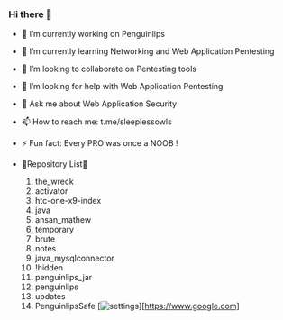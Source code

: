 ### Hi there 👋


- 🔭 I’m currently working on Penguinlips
- 🌱 I’m currently learning Networking and Web Application Pentesting
- 👯 I’m looking to collaborate on Pentesting tools
- 🤔 I’m looking for help with Web Application Pentesting
- 💬 Ask me about Web Application Security
- 📫 How to reach me: t.me/sleeplessowls
- ⚡ Fun fact: Every PRO was once a NOOB !

- 🔰Repository List🔰

  1.  the_wreck
  2.  activator
  3.  htc-one-x9-index
  4.  java
  5.  ansan_mathew
  6.  temporary
  7.  brute
  8.  notes
  9.  java_mysqlconnector
  10. !hidden
  11. penguinlips_jar
  12. penguinlips
  13. updates
  14. PenguinlipsSafe
[![settings](https://cloud.githubusercontent.com/assets/17016297/18681463/da12c5c2-7f2d-11e6-8c53-4cb2e8914b3a.jpg)][https://www.google.com]
